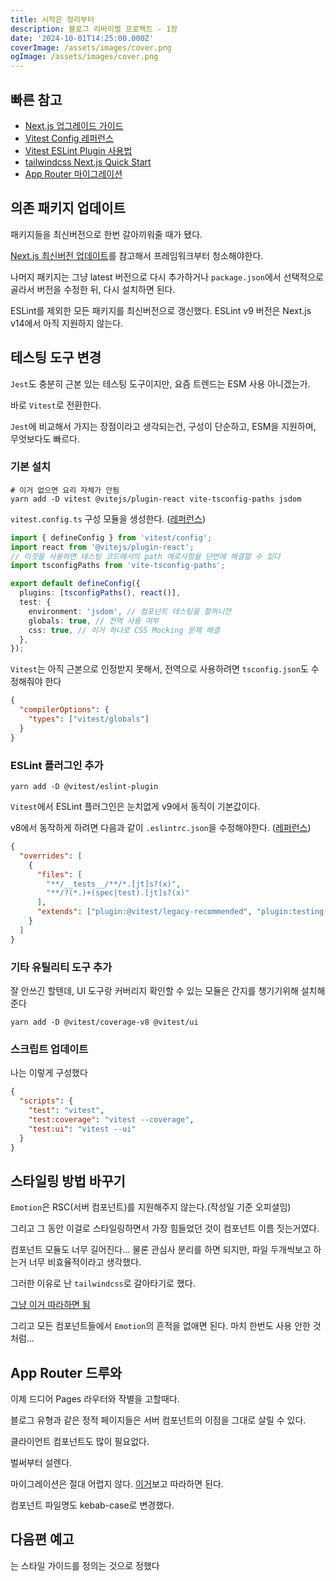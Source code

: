 ```yaml
---
title: 시작은 정리부터
description: 블로그 리바이벌 프로젝트 - 1장
date: '2024-10-01T14:25:00.000Z'
coverImage: /assets/images/cover.png
ogImage: /assets/images/cover.png
---
```


## 빠른 참고
- [Next.js 업그레이드 가이드](https://nextjs.org/docs/app/building-your-application/upgrading/version-14) 
- [Vitest Config 레퍼런스](https://vitest.dev/config/) 
- [Vitest ESLint Plugin 사용법](https://github.com/vitest-dev/eslint-plugin-vitest?tab=readme-ov-file#usage)
- [tailwindcss Next.js Quick Start](https://tailwindcss.com/docs/guides/nextjs)
- [App Router 마이그레이션](https://nextjs.org/docs/app/building-your-application/upgrading/app-router-migration#migrating-from-pages-to-app)


## 의존 패키지 업데이트

패키지들을 최신버전으로 한번 갈아끼워줄 때가 됐다.

[Next.js 최신버전 업데이트](https://nextjs.org/docs/app/building-your-application/upgrading/version-14)를 참고해서 프레임워크부터 청소해야한다.

나머지 패키지는 그냥 latest 버전으로 다시 추가하거나 `package.json`에서 선택적으로 골라서 버전을 수정한 뒤, 다시 설치하면 된다.

ESLint를 제외한 모든 패키지를 최신버전으로 갱신했다. ESLint v9 버전은 Next.js v14에서 아직 지원하지 않는다.

## 테스팅 도구 변경

`Jest`도 충분히 근본 있는 테스팅 도구이지만, 요즘 트렌드는 ESM 사용 아니겠는가.

바로 `Vitest`로 전환한다.

`Jest`에 비교해서 가지는 장점이라고 생각되는건, 구성이 단순하고, ESM을 지원하며, 무엇보다도 빠르다.

### 기본 설치

```bash:title=Terminal
# 이거 없으면 요리 자체가 안됨
yarn add -D vitest @vitejs/plugin-react vite-tsconfig-paths jsdom
```

`vitest.config.ts` 구성 모듈을 생성한다. ([레퍼런스](https://vitest.dev/config/))

```ts:title=vitest.config.mts
import { defineConfig } from 'vitest/config';
import react from '@vitejs/plugin-react';
// 이것을 사용하면 테스팅 코드에서의 path 애로사항을 단번에 해결할 수 있다
import tsconfigPaths from 'vite-tsconfig-paths';

export default defineConfig({
  plugins: [tsconfigPaths(), react()],
  test: {
    environment: 'jsdom', // 컴포넌트 테스팅을 할꺼니깐
    globals: true, // 전역 사용 여부
    css: true, // 이거 하나로 CSS Mocking 문제 해결
  },
});
```

`Vitest`는 아직 근본으로 인정받지 못해서, 전역으로 사용하려면 `tsconfig.json`도 수정해줘야 한다
```json:title=tsconfig.json
{
  "compilerOptions": {
    "types": ["vitest/globals"] 
  }
}
```

### ESLint 플러그인 추가

```bash:title=Terminal
yarn add -D @vitest/eslint-plugin
```

`Vitest`에서 ESLint 플러그인은 눈치없게 v9에서 동직이 기본값이다.

v8에서 동작하게 하려면 다음과 같이 `.eslintrc.json`을 수정해야한다. ([레퍼런스](https://github.com/vitest-dev/eslint-plugin-vitest?tab=readme-ov-file#usage))

```json:title=.eslintrc.json
{
  "overrides": [
    {
      "files": [
        "**/__tests__/**/*.[jt]s?(x)",
        "**/?(*.)+(spec|test).[jt]s?(x)"
      ],
      "extends": ["plugin:@vitest/legacy-recommended", "plugin:testing-library/react"]
    }
  ]
}
```

### 기타 유틸리티 도구 추가

잘 안쓰긴 할텐데, UI 도구랑 커버리지 확인할 수 있는 모듈은 간지를 챙기기위해 설치해준다

```bash:title=Terminal
yarn add -D @vitest/coverage-v8 @vitest/ui
```

### 스크립트 업데이트

나는 이렇게 구성했다

```json:title=package.json
{
  "scripts": {
    "test": "vitest",
    "test:coverage": "vitest --coverage",
    "test:ui": "vitest --ui"
  }
}
```

## 스타일링 방법 바꾸기

`Emotion`은 RSC(서버 컴포넌트)를 지원해주지 않는다.(작성일 기준 오피셜임) 

그리고 그 동안 이걸로 스타일링하면서 가장 힘들었던 것이 컴포넌트 이름 짓는거였다.

컴포넌트 모듈도 너무 길어진다... 물론 관심사 분리를 하면 되지만, 파일 두개씩보고 하는거 너무 비효율적이라고 생각했다.

그러한 이유로 난 `tailwindcss`로 갈아타기로 했다.

[그냥 이거 따라하면 됨](https://tailwindcss.com/docs/guides/nextjs)

그리고 모든 컴포넌트들에서 `Emotion`의 흔적을 없애면 된다. 마치 한번도 사용 안한 것처럼...

## App Router 드루와

이제 드디어 Pages 라우터와 작별을 고할때다.

블로그 유형과 같은 정적 페이지들은 서버 컴포넌트의 이점을 그대로 살릴 수 있다.

클라이언트 컴포넌트도 많이 필요없다.

벌써부터 설렌다.

마이그레이션은 절대 어렵지 않다. [이거](https://nextjs.org/docs/app/building-your-application/upgrading/app-router-migration#migrating-from-pages-to-app)보고 따라하면 된다.

컴포넌트 파일명도 kebab-case로 변경했다.

## 다음편 예고

는 스타일 가이드를 정의는 것으로 정했다

